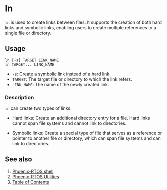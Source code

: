 # ln

`ln` is used to create links between files. It supports the creation of both hard links and symbolic links,
enabling users to create multiple references to a single file or directory.

## Usage

```console
ln [-s] TARGET LINK_NAME
ln TARGET... LINK_NAME
```

- `-s`: Create a symbolic link instead of a hard link.
- `TARGET`: The target file or directory to which the link refers.
- `LINK_NAME`: The name of the newly created link.

### Description

`ln` can create two types of links:

- Hard links: Create an additional directory entry for a file. Hard links cannot span file systems
and cannot link to directories.

- Symbolic links: Create a special type of file that serves as a reference or pointer to another file or directory,
which can span file systems and can link to directories.

## See also

1. [Phoenix-RTOS shell](../index.md)
2. [Phoenix-RTOS Utilities](../../index.md)
3. [Table of Contents](../../../index.md)
